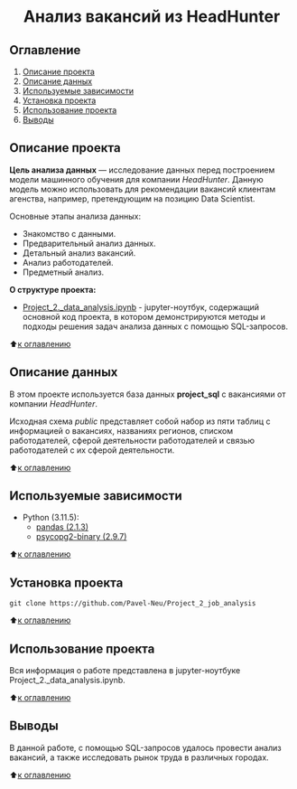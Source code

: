 
# <center> Анализ вакансий из HeadHunter </center>
## Оглавление
1. [Описание проекта](https://github.com/Pavel-Neu/Project_2_job_analysis/blob/master/Project_2/README.md#Описание-проекта)
2. [Описание данных](https://github.com/Pavel-Neu/Project_2_job_analysis/blob/master/Project_2/README.md#Описание-данных)
3. [Используемые зависимости](https://github.com/Pavel-Neu/Project_2_job_analysis/blob/master/Project_2/README.md#Используемые-зависимости)
4. [Установка проекта](https://github.com/Pavel-Neu/Project_2_job_analysis/blob/master/Project_2/README.md#Установка-проекта)
5. [Использование проекта](https://github.com/Pavel-Neu/Project_2_job_analysis/blob/master/Project_2/README.md#Использование-проекта)
6. [Выводы](https://github.com/Pavel-Neu/Project_2_job_analysis/blob/master/Project_2/README.md#Выводы)

## Описание проекта

**Цель анализа данных** — исследование данных перед построением модели машинного обучения для компании *HeadHunter*. Данную модель можно использовать для рекомендации вакансий клиентам агенства, например, претендующим на позицию Data Scientist.

Основные этапы анализа данных:
* Знакомство с данными.
* Предварительный анализ данных.
* Детальный анализ вакансий.
* Анализ работодателей.
* Предметный анализ.

**О структуре проекта:**
* [Project_2._data_analysis.ipynb](https://github.com/Pavel-Neu/Project_2_job_analysis/blob/master/Project_2/Project_2_data_analysis.ipynb) - jupyter-ноутбук, содержащий основной код проекта, в котором демонстрируются методы и подходы решения задач анализа данных с помощью SQL-запросов.

:arrow_up:[к оглавлению](https://github.com/Pavel-Neu/Project_2_job_analysis/blob/master/Project_2/README.md#Оглавление)

## Описание данных
В этом проекте используется база данных **project_sql** с вакансиями от компании *HeadHunter*.

Исходная схема *public* представляет собой набор из пяти таблиц с информацией о вакансиях, названиях регионов, списком работодателей, сферой деятельности работодателей и связью работодателей с их сферой деятельности.

:arrow_up:[к оглавлению](https://github.com/Pavel-Neu/Project_2_job_analysis/blob/master/Project_2/README.md#Оглавление)

## Используемые зависимости
* Python (3.11.5):
    * [pandas (2.1.3)](https://pandas.pydata.org)
    * [psycopg2-binary (2.9.7)](https://www.psycopg.org/docs/)

:arrow_up:[к оглавлению](https://github.com/Pavel-Neu/Project_2_job_analysis/blob/master/Project_2/README.md#Оглавление)

## Установка проекта

```
git clone https://github.com/Pavel-Neu/Project_2_job_analysis
```

:arrow_up:[к оглавлению](https://github.com/Pavel-Neu/Project_2_job_analysis/blob/master/Project_2/README.md#Оглавление)

## Использование проекта
Вся информация о работе представлена в jupyter-ноутбуке Project_2._data_analysis.ipynb.

:arrow_up:[к оглавлению](https://github.com/Pavel-Neu/Project_2_job_analysis/blob/master/Project_2/README.md#Оглавление)

## Выводы
В данной работе, с помощью SQL-запросов удалось провести анализ вакансий, а также исследовать рынок труда в различных городах. 

:arrow_up:[к оглавлению](https://github.com/Pavel-Neu/Project_2_job_analysis/blob/master/Project_2/README.md#Оглавление)